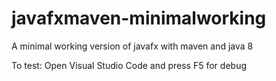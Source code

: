 # javafxmaven-minimalworking
A minimal working version of javafx with maven and java 8

To test: Open Visual Studio Code and press F5 for debug
